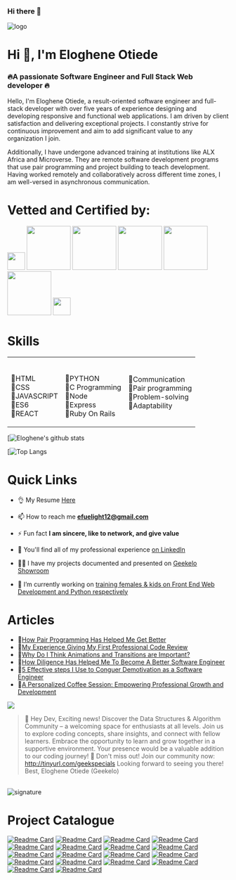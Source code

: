 ### Hi there 👋
 <img src="https://geekelo.com.ng/wp-content/uploads/2023/12/elogene-signature.gif" alt="logo" width=""  height="" />



# Hi 👋, I'm Eloghene Otiede
<h3 align="">🔥A passionate Software Engineer and Full Stack Web developer 🔥</h3> 
<p>Hello, I'm Eloghene Otiede, a result-oriented software engineer and full-stack developer with over five years of experience designing and developing responsive and functional web applications.
I am driven by client satisfaction and delivering exceptional projects. I constantly strive for continuous improvement and aim to add significant value to any organization I join.

Additionally, I have undergone advanced training at institutions like ALX Africa and Microverse. They are remote software development programs that use pair programming and project building to teach development.
Having worked remotely and collaboratively across different time zones, I am well-versed in asynchronous communication.
</p>

# Vetted and Certified by:
<span><img src="https://dl.dropboxusercontent.com/s/0gkourlkr7igmjj/301141307_443420951137305_3219365308897154219_n.png" width="40"></span>
<span><img src="https://dl.dropboxusercontent.com/s/l65fgnilq01fbq5/turing-logo.png" width="100"></span>
<span><img src="https://dl.dropboxusercontent.com/s/8sv80mh3seah8pl/linkedin-logo.png" width="100"></span>
<span><img src="https://dl.dropboxusercontent.com/s/ia31qmj3q8tdso6/WeLoveNoCode%20-%20Logo.png" width="100"></span>
<span><img src="https://dl.dropboxusercontent.com/s/83fpnw781b64sms/microverse-logo.jpeg" width="100"></span>
<span><img src="https://dl.dropboxusercontent.com/s/11ozz9d8jmqvxdv/hackerrank-logo.png" width="100"></span>
<span><img src="https://dl.dropboxusercontent.com/s/ysn9lwdzcxjc8r6/alx.jpg" width="40"></span>

# Skills
<table style="border-radius: 5;">
<tr class="row">
  <td class="column">
  <p>
   <br>
      🔸HTML
      <br>
      🔸CSS
      <br>
      🔸JAVASCRIPT
      <br>
      🔸ES6
      <br>
      🔸REACT
  </p>
  </div>
  <td cellSpacing: 90 class="column" style="float: right;">
    <p>
      <br>
      🔸PYTHON
      <br>
      🔸C Programming
      <br>
      🔸Node
      <br>
      🔸Express
      <br>
      🔸Ruby On Rails
    </p>
  </div>
  <td class="column">
      <br>
      🔸Communication 
      <br>
      🔸Pair programming
      <br>
      🔸Problem-solving
      <br>
      🔸Adaptability 
    </p>
  </div>
</div>
</table>


<!-- BLOG-POST-LIST:START -->
<!-- BLOG-POST-LIST:END -->


[![Eloghene's github stats](https://github-readme-stats.vercel.app/api?username=geekelo&show_icons=true)

[![Top Langs](https://github-readme-stats.vercel.app/api/top-langs/?username=anuraghazra&layout=compact&show_icons=true)



# Quick Links
- 👌 My Resume [Here](https://docs.google.com/document/d/1k_8h57QSjxCds70-ZPgrJkBgouMexeFV2y-unEYBPNs/edit?usp=sharing)

- 📫 How to reach me **efuelight12@gmail.com**

- ⚡ Fun fact **I am sincere, like to network, and give value**

- 📄 You'll find all of my professional experience [on LinkedIn](https://www.linkedin.com/in/eloghene-otiede/)

- 👨‍💻 I have my projects documented and presented on [Geekelo Showroom](https://geekelo.com.ng/)

- 🔭 I’m currently working on [training females & kids on Front End Web Development and Python respectively](https://femalesintech.com.ng)



# Articles
- 📍[How Pair Programming Has Helped Me Get Better](https://www.linkedin.com/pulse/how-pair-programming-has-heped-me-get-better-eloghene-otiede)
- 📍[My Experience Giving My First Professional Code Review](https://www.linkedin.com/pulse/my-experience-giving-first-professional-code-review-eloghene-otiede)
- 📍[Why Do I Think Animations and Transitions are Important?](https://www.linkedin.com/pulse/why-do-i-think-animations-transitions-important-eloghene-otiede)
- 📍[How Diligence Has Helped Me To Become A Better Software Engineer](https://www.linkedin.com/pulse/how-diligence-has-helped-me-become-better-software-engineer-otiede)
- 📍[5 Effective steps I Use to Conguer Demotivation as a Software Engineer](https://www.linkedin.com/pulse/5-effective-steps-i-use-conquer-demotivation-software-eloghene-otiede-1f)
- 📍[A Personalized Coffee Session: Empowering Professional Growth and Development](https://www.linkedin.com/pulse/personalized-coffee-session-empowering-professional-growth-otiede)

 ![](https://komarev.com/ghpvc/?username=geekelo&color=dc143c)

 > :rocket: Hey Dev,
Exciting news! Discover the Data Structures & Algorithm Community – a welcoming space for enthusiasts at all levels. Join us to explore coding concepts, share insights, and connect with fellow learners. Embrace the opportunity to learn and grow together in a supportive environment. Your presence would be a valuable addition to our coding journey! 🌟
Don't miss out! Join our community now: http://tinyurl.com/geekspecials
Looking forward to seeing you there!
Best,
Eloghene Otiede (Geekelo)
<br>

 <img src="https://geekelo.com.ng/wp-content/uploads/2023/12/signature.gif" alt="signature" >
 
# Project Catalogue
[![Readme Card](https://github-readme-stats.vercel.app/api/pin/?username=geekelo&repo=spy-search-app)](https://github.com/geekelo/spy-search-app)
[![Readme Card](https://github-readme-stats.vercel.app/api/pin/?username=geekelo&repo=oilchem-certificate_portal_admin)](https://github.com/geekelo/oilchem-certificate_portal_admin)
[![Readme Card](https://github-readme-stats.vercel.app/api/pin/?username=geekelo&repo=oilchem-certificate_portal_user)](https://github.com/geekelo/oilchem-certificate_portal_user)
[![Readme Card](https://github-readme-stats.vercel.app/api/pin/?username=geekelo&repo=fenaj-schedula)](https://github.com/geekelo/fenaj-schedula)
[![Readme Card](https://github-readme-stats.vercel.app/api/pin/?username=geekelo&repo=fenaj-schedula_api)](https://github.com/geekelo/fenaj-schedula_api)
[![Readme Card](https://github-readme-stats.vercel.app/api/pin/?username=geekelo&repo=cash-in-out)](https://github.com/geekelo/cash-in-out)
[![Readme Card](https://github-readme-stats.vercel.app/api/pin/?username=geekelo&repo=domins-recipe_app)](https://github.com/geekelo/domins-recipe_app)
[![Readme Card](https://github-readme-stats.vercel.app/api/pin/?username=geekelo&repo=crypto-price-rank)](https://github.com/geekelo/crypto-price-rank)
[![Readme Card](https://github-readme-stats.vercel.app/api/pin/?username=geekelo&repo=oti-task-organizer-webapp)](https://github.com/geekelo/oti-task-organizer-webapp)
[![Readme Card](https://github-readme-stats.vercel.app/api/pin/?username=geekelo&repo=leaderboard-webapp)](https://github.com/geekelo/leaderboard)
[![Readme Card](https://github-readme-stats.vercel.app/api/pin/?username=geekelo&repo=awesome-books-webapp)](https://github.com/geekelo/awesome-books-webapp)
[![Readme Card](https://github-readme-stats.vercel.app/api/pin/?username=geekelo&repo=bookstore-cms)](https://github.com/geekelo/bookstore-cms)
[![Readme Card](https://github-readme-stats.vercel.app/api/pin/?username=geekelo&repo=gft-hackathon-webapp-project)](https://github.com/geekelo/gft-hackathon-webapp-project)
[![Readme Card](https://github-readme-stats.vercel.app/api/pin/?username=geekelo&repo=bookstore-cms)](https://github.com/geekelo/space-travelers-hub)
[![Readme Card](https://github-readme-stats.vercel.app/api/pin/?username=geekelo&repo=space-travelers-hub)](https://github.com/geekelo/space-travelers-hub)
[![Readme Card](https://github-readme-stats.vercel.app/api/pin/?username=geekelo&repo=recalc-webapp)](https://github.com/geekelo/recalc-webapp)
[![Readme Card](https://github-readme-stats.vercel.app/api/pin/?username=geekelo&repo=losangeles-mountains-website)](https://github.com/geekelo/losangeles-mountains-website)
[![Readme Card](https://github-readme-stats.vercel.app/api/pin/?username=geekelo&repo=oti-task-organizer-webapp)](https://github.com/geekelo/oti-task-organizer-webapp)



 

<!-- <h3 align="left">Connect with me:</h3>
<p align="left">
<a href="https://twitter.com/geekelo_xyz" target="blank"><img align="center" src="https://raw.githubusercontent.com/rahuldkjain/github-profile-readme-generator/master/src/images/icons/Social/twitter.svg" alt="geekelo_xyz" height="30" width="40" /></a>
<a href="https://linkedin.com/in/https://linkedin.com/eloghene-otiede" target="blank"><img align="center" src="https://raw.githubusercontent.com/rahuldkjain/github-profile-readme-generator/master/src/images/icons/Social/linked-in-alt.svg" alt="https://linkedin.com/eloghene-otiede" height="30" width="40" /></a>
<a href="https://www.youtube.com/c/@geekelo" target="blank"><img align="center" src="https://raw.githubusercontent.com/rahuldkjain/github-profile-readme-generator/master/src/images/icons/Social/youtube.svg" alt="@geekelo" height="30" width="40" /></a>
<a href="https://www.hackerrank.com/@efuelight12" target="blank"><img align="center" src="https://raw.githubusercontent.com/rahuldkjain/github-profile-readme-generator/master/src/images/icons/Social/hackerrank.svg" alt="@efuelight12" height="30" width="40" /></a>
<a href="https://geekelo.xyz" target="blank"><img align="center" src="https://raw.githubusercontent.com/rahuldkjain/github-profile-readme-generator/master/src/images/icons/Social/rss.svg" alt="https://geekelo.xyz" height="30" width="40" /></a>
</p>

<h3 align="left">Languages and Tools:</h3>
<p align="left"> <a href="https://getbootstrap.com" target="_blank" rel="noreferrer"> <img src="https://raw.githubusercontent.com/devicons/devicon/master/icons/bootstrap/bootstrap-plain-wordmark.svg" alt="bootstrap" width="40" height="40"/> </a> <a href="https://www.cprogramming.com/" target="_blank" rel="noreferrer"> <img src="https://raw.githubusercontent.com/devicons/devicon/master/icons/c/c-original.svg" alt="c" width="40" height="40"/> </a> <a href="https://www.w3schools.com/css/" target="_blank" rel="noreferrer"> <img src="https://raw.githubusercontent.com/devicons/devicon/master/icons/css3/css3-original-wordmark.svg" alt="css3" width="40" height="40"/> </a> <a href="https://expressjs.com" target="_blank" rel="noreferrer"> <img src="https://raw.githubusercontent.com/devicons/devicon/master/icons/express/express-original-wordmark.svg" alt="express" width="40" height="40"/> </a> <a href="https://flutter.dev" target="_blank" rel="noreferrer"> <img src="https://www.vectorlogo.zone/logos/flutterio/flutterio-icon.svg" alt="flutter" width="40" height="40"/> </a> <a href="https://git-scm.com/" target="_blank" rel="noreferrer"> <img src="https://www.vectorlogo.zone/logos/git-scm/git-scm-icon.svg" alt="git" width="40" height="40"/> </a> <a href="https://www.w3.org/html/" target="_blank" rel="noreferrer"> <img src="https://raw.githubusercontent.com/devicons/devicon/master/icons/html5/html5-original-wordmark.svg" alt="html5" width="40" height="40"/> </a> <a href="https://developer.mozilla.org/en-US/docs/Web/JavaScript" target="_blank" rel="noreferrer"> <img src="https://raw.githubusercontent.com/devicons/devicon/master/icons/javascript/javascript-original.svg" alt="javascript" width="40" height="40"/> </a> <a href="https://www.linux.org/" target="_blank" rel="noreferrer"> <img src="https://raw.githubusercontent.com/devicons/devicon/master/icons/linux/linux-original.svg" alt="linux" width="40" height="40"/> </a> <a href="https://www.mongodb.com/" target="_blank" rel="noreferrer"> <img src="https://raw.githubusercontent.com/devicons/devicon/master/icons/mongodb/mongodb-original-wordmark.svg" alt="mongodb" width="40" height="40"/> </a> <a href="https://www.mysql.com/" target="_blank" rel="noreferrer"> <img src="https://raw.githubusercontent.com/devicons/devicon/master/icons/mysql/mysql-original-wordmark.svg" alt="mysql" width="40" height="40"/> </a> <a href="https://nodejs.org" target="_blank" rel="noreferrer"> <img src="https://raw.githubusercontent.com/devicons/devicon/master/icons/nodejs/nodejs-original-wordmark.svg" alt="nodejs" width="40" height="40"/> </a> <a href="https://www.php.net" target="_blank" rel="noreferrer"> <img src="https://raw.githubusercontent.com/devicons/devicon/master/icons/php/php-original.svg" alt="php" width="40" height="40"/> </a> <a href="https://www.python.org" target="_blank" rel="noreferrer"> <img src="https://raw.githubusercontent.com/devicons/devicon/master/icons/python/python-original.svg" alt="python" width="40" height="40"/> </a> <a href="https://reactjs.org/" target="_blank" rel="noreferrer"> <img src="https://raw.githubusercontent.com/devicons/devicon/master/icons/react/react-original-wordmark.svg" alt="react" width="40" height="40"/> </a> </p>
-->
